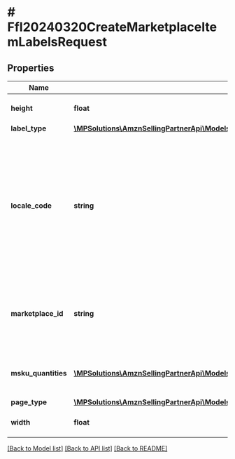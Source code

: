 # # FfI20240320CreateMarketplaceItemLabelsRequest

## Properties

Name | Type | Description | Notes
------------ | ------------- | ------------- | -------------
**height** | **float** | The height of the item label. | [optional]
**label_type** | [**\MPSolutions\AmznSellingPartnerApi\Models\FulfillmentInbound20240320\FfI20240320LabelPrintType**](FfI20240320LabelPrintType.md) |  |
**locale_code** | **string** | The locale code constructed from ISO 639 language code and ISO 3166-1 alpha-2 standard of country codes separated by an underscore character. | [optional] [default to 'en_US']
**marketplace_id** | **string** | The Marketplace ID. For a list of possible values, refer to [Marketplace IDs](https://developer-docs.amazon.com/sp-api/docs/marketplace-ids). |
**msku_quantities** | [**\MPSolutions\AmznSellingPartnerApi\Models\FulfillmentInbound20240320\FfI20240320MskuQuantity[]**](FfI20240320MskuQuantity.md) | Represents the quantity of an MSKU to print item labels for. |
**page_type** | [**\MPSolutions\AmznSellingPartnerApi\Models\FulfillmentInbound20240320\FfI20240320ItemLabelPageType**](FfI20240320ItemLabelPageType.md) |  | [optional]
**width** | **float** | The width of the item label. | [optional]

[[Back to Model list]](../../README.md#models) [[Back to API list]](../../README.md#endpoints) [[Back to README]](../../README.md)
